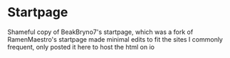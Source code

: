 # Startpage
Shameful copy of BeakBryno7's startpage, which was a fork of RamenMaestro's startpage
made minimal edits to fit the sites I commonly frequent, only posted it here to host the html on io 
